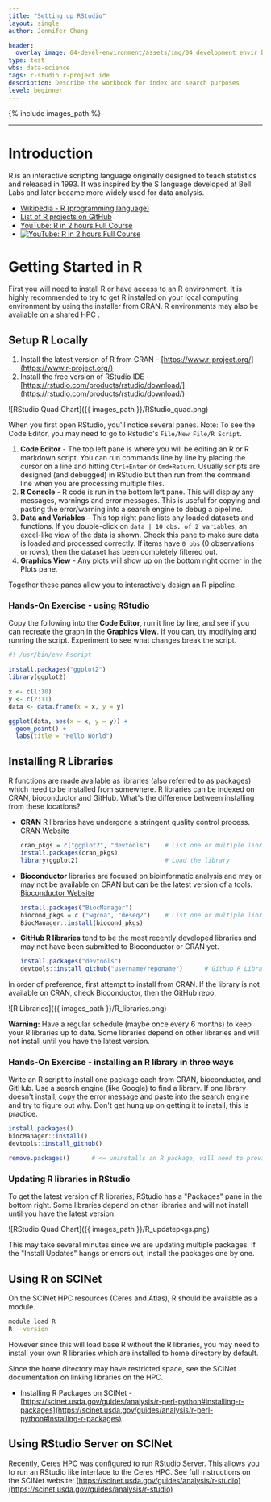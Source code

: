 ```yaml
---
title: "Setting up RStudio"
layout: single
author: Jennifer Chang

header:
  overlay_image: 04-devel-environment/assets/img/04_development_envir_banner.png
type: test
wbs: data-science
tags: r-studio r-project ide
description: Describe the workbook for index and search purposes
level: beginner
---
```


{% include images_path %}



---


# Introduction

R is an interactive scripting language originally designed to teach statistics and released in 1993. It was inspired by the S language developed at Bell Labs and later became more widely used for data analysis.

* [Wikipedia - R (programming language)](https://en.wikipedia.org/wiki/R_(programming_language))
* [List of R projects on GitHub](https://github.com/topics/r)
* [YouTube: R in 2 hours Full Course](https://youtu.be/_V8eKsto3Ug)
* [![YouTube: R in 2 hours Full Course](https://img.youtube.com/vi/_V8eKsto3Ug/0.jpg)](https://youtu.be/_V8eKsto3Ug)

# Getting Started in R

First you will need to install R or have access to an R environment. It is highly recommended to try to get R installed on your local computing environment by using the installer from CRAN. R environments may also be available on a shared HPC .

## Setup R Locally

1. Install the latest version of R from CRAN - [https://www.r-project.org/](https://www.r-project.org/)
2. Install the free version of RStudio IDE - [https://rstudio.com/products/rstudio/download/](https://rstudio.com/products/rstudio/download/)

![RStudio Quad Chart]({{ images_path }}/RStudio_quad.png)

When you first open RStudio, you'll notice several panes. Note: To see the Code Editor, you may need to go to Rstudio's  `File/New File/R Script`.

1. **Code Editor** - The top left pane is where you will be editing an R or R markdown script. You can run commands line by line by placing the cursor on a line and hitting `Ctrl+Enter` or `Cmd+Return`. Usually scripts are designed (and debugged) in RStudio but then run from the command line when you are processing multiple files.
2. **R Console** - R code is run in the bottom left pane. This will display any messages, warnings and error messages. This is useful for copying and pasting the error/warning into a search engine to debug a pipeline.
3. **Data and Variables** - This top right pane lists any loaded datasets and functions. If you double-click on `data | 10 obs. of 2 variables`, an excel-like view of the data is shown. Check this pane to make sure data is loaded and processed correctly. If items have `0 obs` (0 observations or rows), then the dataset has been completely filtered out.
4. **Graphics View** - Any plots will show up on the bottom right corner in the Plots pane.

Together these panes allow you to interactively design an R pipeline.

### Hands-On Exercise - using RStudio

Copy the following into the **Code Editor**, run it line by line, and see if you can recreate the graph in the **Graphics View**.  If you can, try modifying and running the script. Experiment to see what changes break the script.

```R
#! /usr/bin/env Rscript

install.packages("ggplot2")
library(ggplot2)

x <- c(1:10)
y <- c(2:11)
data <- data.frame(x = x, y = y)

ggplot(data, aes(x = x, y = y)) +
  geom_point() +
  labs(title = "Hello World")
```

## Installing R Libraries

R functions are made available as libraries (also referred to as packages) which need to be installed from somewhere. R libraries can be indexed on CRAN, bioconductor and GitHub. What's the difference between installing from these locations?

* **CRAN** R libraries have undergone a stringent quality control process. [CRAN Website](https://cran.r-project.org/)

  ```R
  cran_pkgs = c("ggplot2", "devtools")    # List one or multiple libraries
  install.packages(cran_pkgs)
  library(ggplot2)                        # Load the library
  ```

* **Bioconductor** libraries are focused on bioinformatic analysis and may or may not be available on CRAN but can be the latest version of a tools. [Bioconductor Website](https://www.bioconductor.org/install/)

  ```R
  install.packages("BiocManager")
  biocond_pkgs = c ("wgcna", "deseq2")    # List one or multiple libraries
  BiocManager::install(biocond_pkgs)
  ```

* **GitHub R libraries** tend to be the most recently developed libraries and may not have been submitted to Bioconductor or CRAN yet.

  ```R
  install.packages("devtools")
  devtools::install_github("username/reponame")      # Github R Library name
  ```

In order of preference, first attempt to install from CRAN. If the library is not available on CRAN, check Bioconductor, then the GitHub repo.

![R Libraries]({{ images_path }}/R_libraries.png)

**Warning:** Have a regular schedule (maybe once every 6 months) to keep your R libraries up to date. Some libraries depend on other libraries and will not install until you have the latest version.

### Hands-On Exercise - installing an R library in three ways

Write an R script to install one package each from CRAN, bioconductor, and GitHub. Use a search engine (like Google) to find a library. If one library doesn't install, copy the error message and paste into the search engine and try to figure out why. Don't get hung up on getting it to install, this is practice.

```R
install.packages()
biocManager::install()
devtools::install_github()

remove.packages()      # <= uninstalls an R package, will need to provide package name
```

### Updating R libraries in RStudio

To get the latest version of R libraries, RStudio has a "Packages" pane in the bottom right. Some libraries depend on other libraries and will not install until you have the latest version.

![RStudio Quad Chart]({{ images_path }}/R_updatepkgs.png)

This may take several minutes since we are updating multiple packages. If the "Install Updates" hangs or errors out, install the packages one by one.

## Using R on SCINet

On the SCINet HPC resources (Ceres and Atlas), R should be available as a module.

```bash
module load R
R --version
```

However since this will load base R without the R libraries, you may need to install your own R libraries which are installed to home directory by default.

Since the home directory may have restricted space, see the SCINet documentation on linking libraries on the HPC.

* Installing R Packages on SCINet - [https://scinet.usda.gov/guides/analysis/r-perl-python#installing-r-packages](https://scinet.usda.gov/guides/analysis/r-perl-python#installing-r-packages)

## Using RStudio Server on SCINet

Recently, Ceres HPC was configured to run RStudio Server. This allows you to run an RStudio like interface to the Ceres HPC. See full instructions on the SCINet website: [https://scinet.usda.gov/guides/analysis/r-studio](https://scinet.usda.gov/guides/analysis/r-studio)

<!--
## Testing Equations
https://www.cross-validated.com/How-to-render-math-on-Minimal-Mistakes/

Inline Equations

```
\\(x = y \times z)
```

Block Equations

```
\\[f(a) = \frac{1}{10 \times 11}\\]
```
-->
